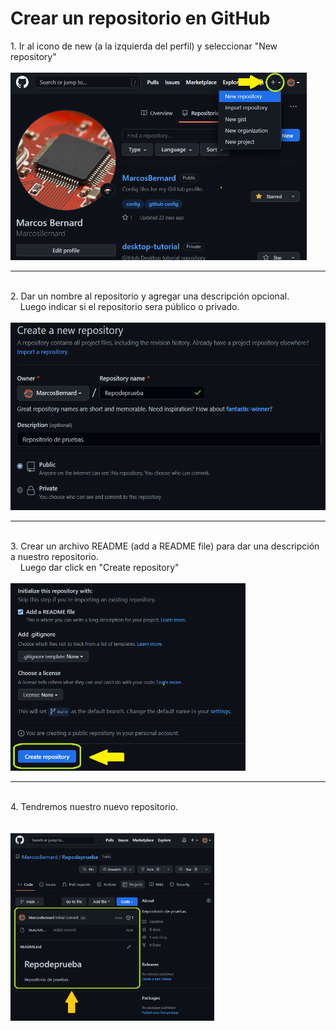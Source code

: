 # Crear un repositorio en GitHub
<n>1. </n>
<st>Ir al icono de new <v>(a la izquierda del perfil)</v> y seleccionar "New repository"<st><br><br>
<img src="_src/CrearRepo1.png"  height="300">

<hr>
<br>
<n>2. </n>
<st>Dar un nombre al repositorio y agregar una descripción opcional.<br>
&nbsp&nbsp&nbsp Luego indicar si el repositorio sera público o privado.<st><br><br>
<img src="_src/CrearRepo2.png"  height="300">
<hr>
<br>
<n>3. </n>
<st>Crear un archivo README <v>(add a README file)</v> para dar una descripción a nuestro repositorio.<br>
&nbsp&nbsp&nbsp Luego dar click en "Create repository"<st><br><br>
<img src="_src/CrearRepo3.png"  height="300">
<hr>
<br>
<n>4. </n>
<st>Tendremos nuestro nuevo repositorio.<br><st><br><br>
<img src="_src/CrearRepo4.png"  height="300">

